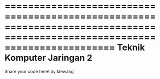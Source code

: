 ===========================================================================================================================
                                               Teknik Komputer Jaringan 2
===========================================================================================================================
Share your code here!
by:klewang
